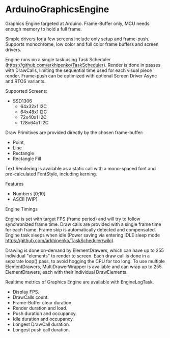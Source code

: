 # ArduinoGraphicsEngine

Graphics Engine targeted at Arduino. 
Frame-Buffer only, MCU needs enough memory to hold a full frame.

Simple drivers for a few screens include only setup and frame-push.
Supports monochrome, low color and full color frame buffers and screen drivers.


Engine runs on a single task using Task Scheduler (https://github.com/arkhipenko/TaskScheduler).
Render is done in passes with DrawCalls, limiting the sequential time used for each visual piece render.
Frame-push can be optimized with optional Screen Driver Async and RTOS variants.

Supported Screens:
- SSD1306
  - 64x32x1 I2C
  - 64x48x1 I2C
  - 72x40x1 I2C
  - 128x64x1 I2C
    

Draw Primitives are provided directly by the chosen frame-buffer:
- Point,
- Line
- Rectangle
- Rectangle Fill


Text Rendering is available as a static call with a mono-spaced font and pre-calculated FontStyle, including kerning.

Features
- Numbers [0;10]
- ASCII [WIP]


Engine Timings

Engine is set with target FPS (frame period) and will try to follow synchronized frame time.
Draw calls are provided with a single frame time for each frame.
Frame skip is automatically detected and compensated. 
Engine task sleeps when idle (Power saving via entering IDLE sleep mode https://github.com/arkhipenko/TaskScheduler/wiki).

Drawing is done on-demand by ElementDrawers, which can have up to 255 individual "elements" to render to screen.
Each draw call is done in a separate loop() pass, to avoid hogging the CPU for too long.
To use multiple ElementDrawers, MultiDrawerWrapper is available and can wrap up to 255 ElementDrawers, each with their individual DrawElements.


Realtime metrics of Graphics Engine are available with EngineLogTask.
- Display FPS.
- DrawCalls count.
- Frame-Buffer clear duration.
-	Render duration and load.
-	Push duration and occupancy.
- Idle duration and occupancy.
- Longest DrawCall duration.
- Longest push call duration.


